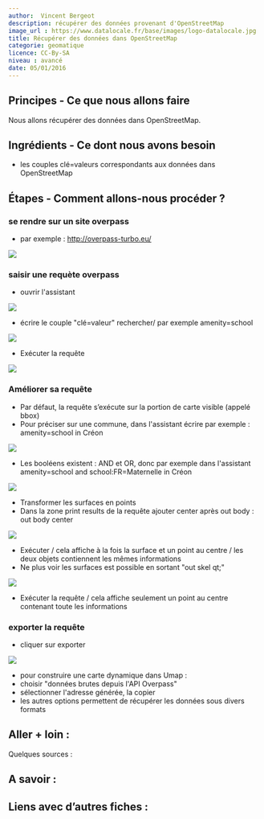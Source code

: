 ```yaml
---
author:  Vincent Bergeot
description: récupérer des données provenant d'OpenStreetMap
image_url : https://www.datalocale.fr/base/images/logo-datalocale.jpg
title: Récupérer des données dans OpenStreetMap
categorie: geomatique
licence: CC-By-SA
niveau : avancé
date: 05/01/2016
---
```


## Principes - Ce que nous allons faire
Nous allons récupérer des données dans OpenStreetMap.

## Ingrédients - Ce dont nous avons besoin
* les couples clé=valeurs correspondants aux données dans OpenStreetMap

## Étapes - Comment allons-nous procéder ?

### se rendre sur un site overpass
* par exemple : http://overpass-turbo.eu/

![](https://raw.githubusercontent.com/infolab-cd33/datalunch/master/img/export-csv-osm/overpass-01.png)

### saisir une requète overpass
* ouvrir l'assistant

![](https://raw.githubusercontent.com/infolab-cd33/datalunch/master/img/export-csv-osm/overpass-02.png)

* écrire le couple "clé=valeur" rechercher/ par exemple amenity=school

![](https://raw.githubusercontent.com/infolab-cd33/datalunch/master/img/export-csv-osm/overpass-03.png)

* Exécuter la requête

![](https://raw.githubusercontent.com/infolab-cd33/datalunch/master/img/export-csv-osm/overpass-04.png)

### Améliorer sa requête
* Par défaut, la requête s’exécute sur la portion de carte visible (appelé bbox)
* Pour préciser sur une commune, dans l'assistant écrire par exemple : amenity=school in Créon

![](https://raw.githubusercontent.com/infolab-cd33/datalunch/master/img/export-csv-osm/overpass-05.png)

* Les booléens existent : AND et OR, donc par exemple dans l'assistant amenity=school and school:FR=Maternelle in Créon

![](https://raw.githubusercontent.com/infolab-cd33/datalunch/master/img/export-csv-osm/overpass-06.png)

* Transformer les surfaces en points
 * Dans la zone print results de la requête ajouter center après out body : out body center

![](https://raw.githubusercontent.com/infolab-cd33/datalunch/master/img/export-csv-osm/overpass-07.png)

 * Exécuter / cela affiche à la fois la surface et un point au centre / les deux objets contiennent les mêmes informations
 * Ne plus voir les surfaces est possible en sortant "out skel qt;"

![](https://raw.githubusercontent.com/infolab-cd33/datalunch/master/img/export-csv-osm/overpass-08.png)

 * Exécuter la requête / cela affiche seulement un point au centre contenant toute les informations

### exporter la requête
* cliquer sur exporter

![](https://raw.githubusercontent.com/infolab-cd33/datalunch/master/img/export-csv-osm/overpass-09.png)

 * pour construire une carte dynamique dans Umap :
  * choisir "données brutes depuis l'API Overpass"
  * sélectionner l'adresse générée, la copier
 * les autres options permettent de récupérer les données sous divers formats

## Aller + loin :
Quelques sources :

## A savoir :

## Liens avec d’autres fiches :
